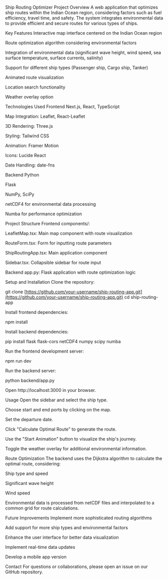 Ship Routing Optimizer
Project Overview
A web application that optimizes ship routes within the Indian Ocean region, considering factors such as fuel efficiency, travel time, and safety. The system integrates environmental data to provide efficient and secure routes for various types of ships.

Key Features
Interactive map interface centered on the Indian Ocean region

Route optimization algorithm considering environmental factors

Integration of environmental data (significant wave height, wind speed, sea surface temperature, surface currents, salinity)

Support for different ship types (Passenger ship, Cargo ship, Tanker)

Animated route visualization

Location search functionality

Weather overlay option

Technologies Used
Frontend
Next.js, React, TypeScript

Map Integration: Leaflet, React-Leaflet

3D Rendering: Three.js

Styling: Tailwind CSS

Animation: Framer Motion

Icons: Lucide React

Date Handling: date-fns

Backend
Python

Flask

NumPy, SciPy

netCDF4 for environmental data processing

Numba for performance optimization

Project Structure
Frontend
components/:

LeafletMap.tsx: Main map component with route visualization

RouteForm.tsx: Form for inputting route parameters

ShipRoutingApp.tsx: Main application component

Sidebar.tsx: Collapsible sidebar for route input

Backend
app.py: Flask application with route optimization logic

Setup and Installation
Clone the repository:

git clone [https://github.com/your-username/ship-routing-app.git](https://github.com/your-username/ship-routing-app.git)
cd ship-routing-app

Install frontend dependencies:

npm install

Install backend dependencies:

pip install flask flask-cors netCDF4 numpy scipy numba

Run the frontend development server:

npm run dev

Run the backend server:

python backend/app.py

Open http://localhost:3000 in your browser.

Usage
Open the sidebar and select the ship type.

Choose start and end ports by clicking on the map.

Set the departure date.

Click "Calculate Optimal Route" to generate the route.

Use the "Start Animation" button to visualize the ship's journey.

Toggle the weather overlay for additional environmental information.

Route Optimization
The backend uses the Dijkstra algorithm to calculate the optimal route, considering:

Ship type and speed

Significant wave height

Wind speed

Environmental data is processed from netCDF files and interpolated to a common grid for route calculations.

Future Improvements
Implement more sophisticated routing algorithms

Add support for more ship types and environmental factors

Enhance the user interface for better data visualization

Implement real-time data updates

Develop a mobile app version

Contact
For questions or collaborations, please open an issue on our GitHub repository.